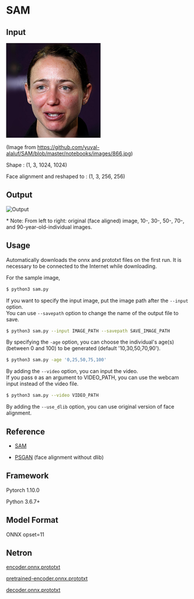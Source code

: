 # SAM

## Input

[<img src="img/input.jpg" width=256px>](img/input.jpg)

(Image from https://github.com/yuval-alaluf/SAM/blob/master/notebooks/images/866.jpg)

Shape : (1, 3, 1024, 1024)

Face alignment and reshaped to : (1, 3, 256, 256)  

## Output

![Output](img/output.png)

\* Note: From left to right: original (face aligned) image, 10-, 30-, 50-, 70-, and 90-year-old-individual images.

## Usage
Automatically downloads the onnx and prototxt files on the first run.
It is necessary to be connected to the Internet while downloading.

For the sample image,
```bash
$ python3 sam.py 
```

If you want to specify the input image, put the image path after the `--input` option.  
You can use `--savepath` option to change the name of the output file to save.
```bash
$ python3 sam.py --input IMAGE_PATH --savepath SAVE_IMAGE_PATH 
```

By specifying the `-age` option, you can choose the individual's age(s) (between 0 and 100) to be generated (default '10,30,50,70,90').
```bash
$ python3 sam.py -age '0,25,50,75,100' 
```

By adding the `--video` option, you can input the video.   
If you pass `0` as an argument to VIDEO_PATH, you can use the webcam input instead of the video file.
```bash
$ python3 sam.py --video VIDEO_PATH 
```

By adding the `--use_dlib` option, you can use original version of face alignment.

## Reference

- [SAM](https://github.com/yuval-alaluf/SAM)

- [PSGAN](https://github.com/axinc-ai/ailia-models/tree/master/style_transfer/psgan) (face alignment without dlib)

## Framework

Pytorch 1.10.0

Python 3.6.7+

## Model Format

ONNX opset=11

## Netron

[encoder.onnx.prototxt](https://lutzroeder.github.io/netron/?url=https://storage.googleapis.com/ailia-models/sam/encoder.onnx.prototxt)

[pretrained-encoder.onnx.prototxt](https://lutzroeder.github.io/netron/?url=https://storage.googleapis.com/ailia-models/sam/pretrained-encoder.onnx.prototxt)

[decoder.onnx.prototxt](https://lutzroeder.github.io/netron/?url=https://storage.googleapis.com/ailia-models/sam/decoder.onnx.prototxt)